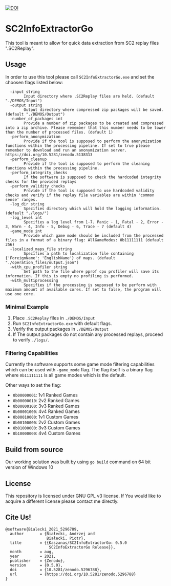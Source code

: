 [![DOI](https://zenodo.org/badge/DOI/10.5281/zenodo.5296788.svg)](https://doi.org/10.5281/zenodo.5296788)

# SC2InfoExtractorGo

This tool is meant to allow for quick data extraction from SC2 replay files ".SC2Replay".

## Usage

In order to use this tool please call ```SC2InfoExtractorGo.exe``` and set the choosen flags listed below:

```
  -input string
    	Input directory where .SC2Replay files are held. (default "./DEMOS/Input")
  -output string
    	Output directory where compressed zip packages will be saved. (default "./DEMOS/Output")
  -number_of_packages int
    	Provide a number of zip packages to be created and compressed into a zip archive. Please remember that this number needs to be lower than the number of processed files. (default 1)
  -perform_anonymization
    	Provide if the tool is supposed to perform the anonymization functions within the processing pipeline. If set to true please remember to download and run an anonymization server. https://doi.org/10.5281/zenodo.5138313
  -perform_cleanup
    	Provide if the tool is supposed to perform the cleaning functions within the processing pipeline.
  -perform_integrity_checks
    	If the software is supposed to check the hardcoded integrity checks for the provided replays
  -perform_validity_checks
    	Provide if the tool is supposed to use hardcoded validity checks and verify if the replay file variables are within 'common sense' ranges.
  -log_dir string
    	Specifies directory which will hold the logging information. (default "./logs/")
  -log_level int
    	Specifies a log level from 1-7. Panic - 1, Fatal - 2, Error - 3, Warn - 4, Info - 5, Debug - 6, Trace - 7 (default 4)
  -game_mode int
    	Provide which game mode should be included from the processed files in a format of a binary flag: AllGameModes: 0b11111111 (default 256)
  -localized_maps_file string
    	Specifies a path to localization file containing {'ForeignName': 'EnglishName'} of maps. (default "./operation_files/output.json")
  -with_cpu_profiler string
    	Set path to the file where pprof cpu profiler will save its information. If this is empty no profiling is performed.
  -with_multiprocessing
    	Specifies if the processing is supposed to be perform with maximum amount of available cores. If set to false, the program will use one core.
```

### Minimal Example

1. Place ```.SC2Replay``` files in ```./DEMOS/Input```
2. Run ```SC2InfoExtractorGo.exe``` with default flags.
3. Verify the output packages in ```./DEMOS/Output```
4. If The output packages do not contain any processed replays, proceed to verify ```./logs/```.

### Filtering Capabilities

Currently the software supports some game mode filtering capabilities which can be used with ```-game_mode``` flag.
The flag itself is a binary flag where ```0b11111111``` is all game modes which is the default.

Other ways to set the flag:
- ```0b00000001```: 1v1 Ranked Games
- ```0b00000010```: 2v2 Ranked Games
- ```0b00000100```: 3v3 Ranked Games
- ```0b00001000```: 4v4 Ranked Games
- ```0b00010000```: 1v1 Custom Games
- ```0b00100000```: 2v2 Custom Games
- ```0b01000000```: 3v3 Custom Games
- ```0b10000000```: 4v4 Custom Games

## Build from source

Our working solution was built by using ```go build``` command on 64 bit version of Windows 10

## License

This repository is licensed under GNU GPL v3 license. If You would like to acquire a different license please contact me directly.

## Cite Us!

```
@software{Bialecki_2021_5296789,
  author       = {Białecki, Andrzej and
                  Białecki, Piotr},
  title        = {{Kaszanas/SC2InfoExtractorGo: 0.5.0 
                   SC2InfoExtractorGo Release}},
  month        = aug,
  year         = 2021,
  publisher    = {Zenodo},
  version      = {0.5.0},
  doi          = {10.5281/zenodo.5296788},
  url          = {https://doi.org/10.5281/zenodo.5296788}
}
```
